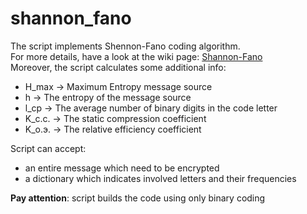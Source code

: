 shannon_fano
============

The script implements Shennon-Fano coding algorithm.<br>
For more details, have a look at the wiki page: [Shannon-Fano](https://en.wikipedia.org/wiki/Shannon%E2%80%93Fano_coding)<br>
Moreover, the script calculates some additional info:

<ul>
    <li>H_max -> Maximum Entropy message source</li>
    <li>h -> The entropy of the message source</li>
    <li>l_cp -> The average number of binary digits in the code letter</li>
    <li>K_c.c. -> The static compression coefficient</li>
    <li>K_o.э. -> The relative efficiency coefficient</li>
</ul>

Script can accept:
<ul>
    <li>an entire message which need to be encrypted</li>
    <li>a dictionary which indicates involved letters and their frequencies</li>
</ul>

__Pay attention__: script builds the code using only binary coding
